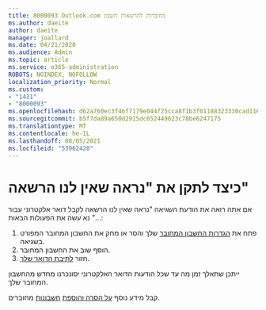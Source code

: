 ```yaml
---
title: 8000093 Outlook.com מחוברות להרשאות חשבון
ms.author: daeite
author: daeite
manager: joallard
ms.date: 04/21/2020
ms.audience: Admin
ms.topic: article
ms.service: o365-administration
ROBOTS: NOINDEX, NOFOLLOW
localization_priority: Normal
ms.custom:
- "1431"
- "8000093"
ms.openlocfilehash: d62a760ec3f46f7179e044f25cca8f1b3f01188323330cad11671311eef002e6
ms.sourcegitcommit: b5f7da89a650d2915dc652449623c78be6247175
ms.translationtype: MT
ms.contentlocale: he-IL
ms.lasthandoff: 08/05/2021
ms.locfileid: "53962420"
---
```

# <a name="how-to-fix-it-looks-like-we-dont-have-permission"></a>כיצד לתקן את "נראה שאין לנו הרשאה"

אם אתה רואה את הודעת השגיאה "נראה שאין לנו הרשאה לקבל דואר אלקטרוני עבור ..." נא עשה את הפעולות הבאות:

1. פתח את [הגדרות החשבון המחובר](https://outlook.live.com/mail/options/mail/accounts) שלך והסר או מחק את החשבון המחובר המפורט בשגיאה.
2. הוסף שוב את החשבון המחובר.
3. חזור [לתיבת הדואר שלך](https://outlook.live.com/mail/inbox).

ייתכן שתאלך זמן מה עד שכל הודעות הדואר האלקטרוני יסונכרנו מחדש מהחשבון המחובר שלך.

קבל מידע נוסף [על הסרה והוספת](https://support.office.com/article/0b9a6b95-ff1b-46c1-bf60-d6b3b82c5ac8?wt.mc_id=Office_Outlook_com_Alchemy) [חשבונות](https://support.office.com/article/c5224df4-5885-4e79-91ba-523aa743f0ba?wt.mc_id=Office_Outlook_com_Alchemy) מחוברים.